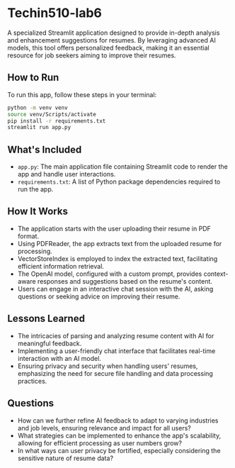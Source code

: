# Techin510-lab6
A specialized Streamlit application designed to provide in-depth analysis and enhancement suggestions for resumes. By leveraging advanced AI models, this tool offers personalized feedback, making it an essential resource for job seekers aiming to improve their resumes.


## How to Run

To run this app, follow these steps in your terminal:

```bash
python -m venv venv
source venv/Scripts/activate
pip install -r requirements.txt
streamlit run app.py
```

## What's Included

- `app.py`: The main application file containing Streamlit code to render the app and handle user interactions.
- `requirements.txt`: A list of Python package dependencies required to run the app.

## How It Works

- The application starts with the user uploading their resume in PDF format.
- Using PDFReader, the app extracts text from the uploaded resume for processing.
- VectorStoreIndex is employed to index the extracted text, facilitating efficient information retrieval.
- The OpenAI model, configured with a custom prompt, provides context-aware responses and suggestions based on the resume's content.
- Users can engage in an interactive chat session with the AI, asking questions or seeking advice on improving their resume.

## Lessons Learned

- The intricacies of parsing and analyzing resume content with AI for meaningful feedback.
- Implementing a user-friendly chat interface that facilitates real-time interaction with an AI model.
- Ensuring privacy and security when handling users' resumes, emphasizing the need for secure file handling and data processing practices.

## Questions

- How can we further refine AI feedback to adapt to varying industries and job levels, ensuring relevance and impact for all users?
- What strategies can be implemented to enhance the app's scalability, allowing for efficient processing as user numbers grow?
- In what ways can user privacy be fortified, especially considering the sensitive nature of resume data?

